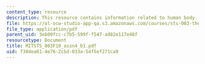```yaml
---
content_type: resource
description: This resource contains information related to human body.
file: https://ol-ocw-studio-app-qa.s3.amazonaws.com/courses/sts-003-the-rise-of-modern-science-fall-2010/f38dea614e762cbd033a54f5ef271ca9_MITSTS_003F10_assn4_b1.pdf
file_type: application/pdf
parent_uid: 3eb09fcc-c7b5-599f-f547-ad82e117e48f
resourcetype: Document
title: MITSTS_003F10_assn4_b1.pdf
uid: f38dea61-4e76-2cbd-033a-54f5ef271ca9
---
```


